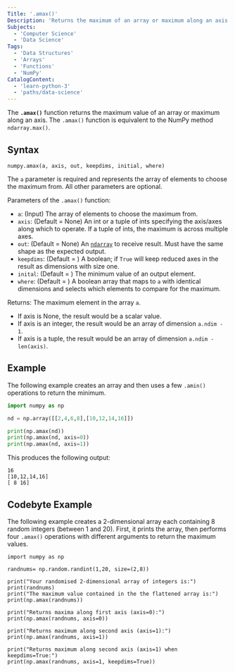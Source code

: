 ```yaml
---
Title: '.amax()'
Description: 'Returns the maximum of an array or maximum along an axis.'
Subjects:
  - 'Computer Science'
  - 'Data Science'
Tags:
  - 'Data Structures'
  - 'Arrays'
  - 'Functions'
  - 'NumPy'
CatalogContent:
  - 'learn-python-3'
  - 'paths/data-science'
---
```


The **`.amax()`** function returns the maximum value of an array or maximum along an axis. The `.amax()` function is equivalent to the NumPy method `ndarray.max()`.

## Syntax

```pseudo
numpy.amax(a, axis, out, keepdims, initial, where)
```

The `a` parameter is required and represents the array of elements to choose the maximum from. All other parameters are optional.

Parameters of the `.amax()` function:

- `a`: (Input) The array of elements to choose the maximum from.
- `axis`: (Default = None) An int or a tuple of ints specifying the axis/axes along which to operate. If a tuple of ints, the maximum is across multiple axes.
- `out`: (Default = None) An [`ndarray`](https://www.codecademy.com/resources/docs/numpy/ndarray) to receive result. Must have the same shape as the expected output.
- `keepdims`: (Default = <no value>) A boolean; if `True` will keep reduced axes in the result as dimensions with size one.
- `inital`: (Default = <no value>) The minimum value of an output element.
- `where`: (Default = <no value>) A boolean array that maps to `a` with identical dimensions and selects which elements to compare for the maximum.

Returns:
The maximum element in the array `a`.
- If axis is None, the result would be a scalar value.
- If axis is an integer, the result would be an array of dimension `a.ndim - 1`.
- If axis is a tuple, the result would be an array of dimension `a.ndim - len(axis)`.

## Example

The following example creates an array and then uses a few `.amin()` operations to return the minimum.

```py
import numpy as np

nd = np.array([[2,4,6,8],[10,12,14,16]])

print(np.amax(nd))
print(np.amax(nd, axis=0))
print(np.amax(nd, axis=1))
```

This produces the following output:

```shell
16
[10,12,14,16]
[ 8 16]
```

## Codebyte Example

The following example creates a 2-dimensional array each containing 8 random integers (between 1 and 20). First, it prints the array, then performs four `.amax()` operations with different arguments to return the maximum values.

```codebyte/python
import numpy as np

randnums= np.random.randint(1,20, size=(2,8))

print("Your randomised 2-dimensional array of integers is:")
print(randnums)
print("The maximum value contained in the the flattened array is:")
print(np.amax(randnums))

print("Returns maxima along first axis (axis=0):")
print(np.amax(randnums, axis=0))

print("Returns maximum along second axis (axis=1):")
print(np.amax(randnums, axis=1))

print("Returns maximum along second axis (axis=1) when keepdims=True:")
print(np.amax(randnums, axis=1, keepdims=True))
```